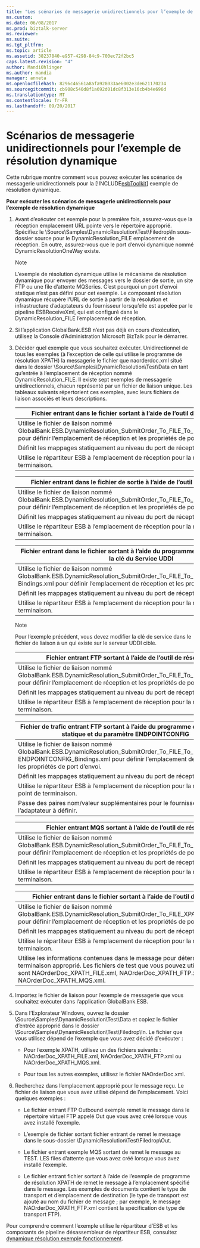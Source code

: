 ```yaml
---
title: "Les scénarios de messagerie unidirectionnels pour l’exemple de résolution dynamique | Documents Microsoft"
ms.custom: 
ms.date: 06/08/2017
ms.prod: biztalk-server
ms.reviewer: 
ms.suite: 
ms.tgt_pltfrm: 
ms.topic: article
ms.assetid: 38237840-e957-4298-84c9-700ec72f2bc5
caps.latest.revision: "4"
author: MandiOhlinger
ms.author: mandia
manager: anneta
ms.openlocfilehash: 8296c46561a8afa928033ae6002e3de621170234
ms.sourcegitcommit: cb908c540d8f1a692d01dc8f313e16cb4b4e696d
ms.translationtype: MT
ms.contentlocale: fr-FR
ms.lasthandoff: 09/20/2017
---
```

# <a name="one-way-messaging-scenarios-for-the-dynamic-resolution-sample"></a>Scénarios de messagerie unidirectionnels pour l’exemple de résolution dynamique
Cette rubrique montre comment vous pouvez exécuter les scénarios de messagerie unidirectionnels pour la [!INCLUDE[esbToolkit](../includes/esbtoolkit-md.md)] exemple de résolution dynamique.  
  
 **Pour exécuter les scénarios de messagerie unidirectionnels pour l’exemple de résolution dynamique**  
  
1.  Avant d’exécuter cet exemple pour la première fois, assurez-vous que la réception emplacement URL pointe vers le répertoire approprié. Spécifiez le \Source\Samples\DynamicResolution\Test\Filedrop\In sous-dossier source pour le DynamicResolution_FILE emplacement de réception. En outre, assurez-vous que le port d’envoi dynamique nommé DynamicResolutionOneWay existe.  
  
    > [!NOTE]
    >  L’exemple de résolution dynamique utilise le mécanisme de résolution dynamique pour envoyer des messages vers le dossier de sortie, un site FTP ou une file d’attente MQSeries. C’est pourquoi un port d’envoi statique n’est pas défini pour cet exemple. Le composant résolution dynamique récupère l’URL de sortie à partir de la résolution et infrastructure d’adaptateurs du fournisseur lorsqu’elle est appelée par le pipeline ESBReceiveXml, qui est configuré dans le DynamicResolution_FILE l’emplacement de réception.  
  
2.  Si l’application GlobalBank.ESB n’est pas déjà en cours d’exécution, utilisez la Console d’Administration Microsoft BizTalk pour le démarrer.  
  
3.  Décider quel exemple que vous souhaitez exécuter. Unidirectionnel de tous les exemples (à l’exception de celle qui utilise le programme de résolution XPATH) la messagerie le fichier que naorderdoc.xml situé dans le dossier \Source\Samples\DynamicResolution\Test\Data en tant qu’entrée à l’emplacement de réception nommé DynamicResolution_FILE. Il existe sept exemples de messagerie unidirectionnels, chacun représenté par un fichier de liaison unique. Les tableaux suivants répertorient ces exemples, avec leurs fichiers de liaison associés et leurs descriptions.  
  
    |Fichier entrant dans le fichier sortant à l’aide de l’outil de résolution statique|  
    |-------------------------------------------------------------|  
    |Utilise le fichier de liaison nommé GlobalBank.ESB.DynamicResolution_SubmitOrder_To_FILE_To_FILE_STATIC_Bindings.xml pour définir l’emplacement de réception et les propriétés de port d’envoi.|  
    |Définit les mappages statiquement au niveau du port de réception.|  
    |Utilise le répartiteur ESB à l’emplacement de réception pour la résolution de point de terminaison.|  
  
    |Fichier entrant dans le fichier de sortie à l’aide de l’outil de résolution UDDI|  
    |-----------------------------------------------------------|  
    |Utilise le fichier de liaison nommé GlobalBank.ESB.DynamicResolution_SubmitOrder_To_FILE_To_FILE_UDDI_Bindings.xml pour définir l’emplacement de réception et les propriétés de port d’envoi.|  
    |Définit les mappages statiquement au niveau du port de réception.|  
    |Utilise le répartiteur ESB à l’emplacement de réception pour la résolution de point de terminaison.|  
  
    |Fichier entrant dans le fichier sortant à l’aide du programme de résolution UDDI via la clé du Service UDDI|  
    |----------------------------------------------------------------------------|  
    |Utilise le fichier de liaison nommé GlobalBank.ESB.DynamicResolution_SubmitOrder_To_FILE_To_FILE_UDDI_SERVICEKEY_ Bindings.xml pour définir l’emplacement de réception et les propriétés de port d’envoi.|  
    |Définit les mappages statiquement au niveau du port de réception.|  
    |Utilise le répartiteur ESB à l’emplacement de réception pour la résolution de point de terminaison.|  
  
    > [!NOTE]
    >  Pour l’exemple précédent, vous devez modifier la clé de service dans le fichier de liaison à un qui existe sur le serveur UDDI cible.  
  
    |Fichier entrant FTP sortant à l’aide de l’outil de résolution statique|  
    |------------------------------------------------------------|  
    |Utilise le fichier de liaison nommé GlobalBank.ESB.DynamicResolution_SubmitOrder_To_FILE_To_FTP_STATIC_Bindings.xml pour définir l’emplacement de réception et les propriétés de port d’envoi.|  
    |Définit les mappages statiquement au niveau du port de réception.|  
    |Utilise le répartiteur ESB à l’emplacement de réception pour la résolution de point de terminaison.|  
  
    |Fichier de trafic entrant FTP sortant à l’aide du programme de résolution statique et du paramètre ENDPOINTCONFIG|  
    |-----------------------------------------------------------------------------------------|  
    |Utilise le fichier de liaison nommé GlobalBank.ESB.DynamicResolution_SubmitOrder_To_FILE_To_FTP_STATIC__ ENDPOINTCONFIG_Bindings.xml pour définir l’emplacement de réception et les propriétés de port d’envoi.|  
    |Définit les mappages statiquement au niveau du port de réception.|  
    |Utilise le répartiteur ESB à l’emplacement de réception pour la résolution de point de terminaison.|  
    |Passe des paires nom/valeur supplémentaires pour le fournisseur de l’adaptateur à définir.|  
  
    |Fichier entrant MQS sortant à l’aide de l’outil de résolution statique|  
    |------------------------------------------------------------|  
    |Utilise le fichier de liaison nommé GlobalBank.ESB.DynamicResolution_SubmitOrder_To_FILE_To_MQS_STATIC_Bindings.xml pour définir l’emplacement de réception et les propriétés de port d’envoi.|  
    |Définit les mappages statiquement au niveau du port de réception.|  
    |Utilise le répartiteur ESB à l’emplacement de réception pour la résolution de point de terminaison.|  
  
    |Fichier entrant dans le fichier sortant à l’aide de l’outil de résolution XPATH|  
    |------------------------------------------------------------|  
    |Utilise le fichier de liaison nommé GlobalBank.ESB.DynamicResolution_SubmitOrder_To_FILE_XPATH_STATIC_Bindings.xml pour définir l’emplacement de réception et les propriétés de port d’envoi.|  
    |Définit les mappages statiquement au niveau du port de réception.|  
    |Utilise le répartiteur ESB à l’emplacement de réception pour la résolution de point de terminaison.|  
    |Utilise les informations contenues dans le message pour déterminer le point de terminaison approprié. Les fichiers de test que vous pouvez utiliser avec cet exemple sont NAOrderDoc_XPATH_FILE.xml, NAOrderDoc_XPATH_FTP.xml et NAOrderDoc_XPATH_MQS.xml.|  
  
4.  Importez le fichier de liaison pour l’exemple de messagerie que vous souhaitez exécuter dans l’application GlobalBank.ESB.  
  
5.  Dans l’Explorateur Windows, ouvrez le dossier \Source\Samples\DynamicResolution\Test\Data et copiez le fichier d’entrée approprié dans le dossier \Source\Samples\DynamicResolution\Test\Filedrop\In. Le fichier que vous utilisez dépend de l’exemple que vous avez décidé d’exécuter :  
  
    -   Pour l’exemple XPATH, utilisez un des fichiers suivants : NAOrderDoc_XPATH_FILE.xml, NAOrderDoc_XPATH_FTP.xml ou NAOrderDoc_XPATH_MQS.xml.  
  
    -   Pour tous les autres exemples, utilisez le fichier NAOrderDoc.xml.  
  
6.  Recherchez dans l’emplacement approprié pour le message reçu. Le fichier de liaison que vous avez utilisé dépend de l’emplacement. Voici quelques exemples :  
  
    -   Le fichier entrant FTP Outbound exemple remet le message dans le répertoire virtuel FTP appelé Out que vous avez créé lorsque vous avez installé l’exemple.  
  
    -   L’exemple de fichier sortant fichier entrant de remet le message dans le sous-dossier \DynamicResolution\Test\Filedrop\Out.  
  
    -   Le fichier entrant exemple MQS sortant de remet le message au TEST. LES files d’attente que vous avez créé lorsque vous avez installé l’exemple.  
  
    -   Le fichier entrant fichier sortant à l’aide de l’exemple de programme de résolution XPATH de remet le message à l’emplacement spécifié dans le message. Les exemples de documents contient le type de transport et d’emplacement de destination (le type de transport est ajouté au nom du fichier de message ; par exemple, le message NAOrderDoc_XPATH_FTP.xml contient la spécification de type de transport FTP).  
  
 Pour comprendre comment l’exemple utilise le répartiteur d’ESB et les composants de pipeline désassembleur de répartiteur ESB, consultez [dynamique résolution exemple fonctionnement](../esb-toolkit/how-the-dynamic-resolution-sample-works.md).